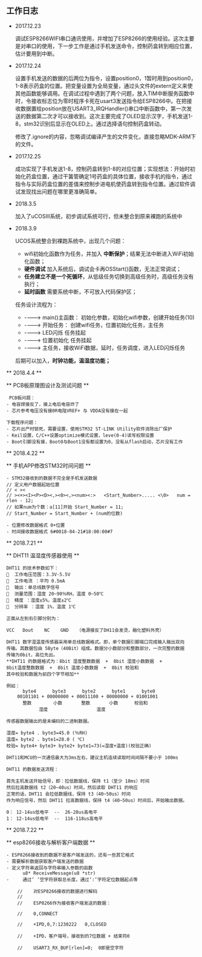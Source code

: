 ## 工作日志

- 2017.12.23

  调试ESP8266WIFI串口通讯使用，并增加了ESP8266的使用经验。这次主要是对串口的使用，下一步工作是通过手机发送命令，控制药盒转到相应位置，估计要用到中断。

- 2017.12.24

  设置手机发送的数据的后两位为指令，设置position0，1暂时用到position0，1-8表示药盒的位置。把变量设置为全局变量，通过头文件的extern定义来使其他函数能够调用。在调试过程中遇到了两个问题，放入TIM中断服务函数中时，令接收标志位为零时程序卡死在usart3发送指令给ESP8266中。在把接收数据置给position放在USART3_IRQHandler()串口中断函数中，第一次发送的数据第二次才可以接收到。这次主要完成了OLED显示汉字，手机发送1-8，stm32识别后显示在OLED上。通过选择语句控制药盒转动。

  修改了.ignore的内容，忽略调试编译产生的文件变化，直接忽略MDK-ARM下的文件。

- 2017.12.25

  成功实现了手机发送1-8，控制药盒转到1-8的对应位置；实现想法：开始时初始化药盒位置，通过干簧管确定1号药盒的具体位置，接收手机的指令，通过指令与实际药盒位置的差值来控制步进电机使药盒转到指令位置。通过软件调试发现找出问题在哪里更准确简单。

- 2018.3.5

  加入了uCOSIII系统，初步调试系统可行，但未整合到原来裸跑的系统中

- 2018.3.9

  UCOS系统整合到裸跑系统中，出现几个问题：
  - wifi初始化函数作为任务，并加入 **中断保护**；结果无法中断进入WiFi初始化函数；
  - **硬件调试** 加入系统后，调试会卡再OSStart()函数，无法正常调试；
  - **任务建立不是一个死循环**，从低级任务切换到高级任务时，高级任务没有执行；
  - **延时函数** 需要系统中断，不可放入代码保护区；

  任务设计流程为：
  - ----> main()主函数： 初始化参数，初始化wifi参数，创建开始任务(10)
  - ----> 开始任务： 创建wifi任务，位置初始化任务，主任务
  - ----> LED闪烁    任务挂起
  - ----> 位置初始化  任务挂起
  - ----> 主任务，接收WiFi数据，延时，任务调度，进入LED闪烁任务

  后期可以加入，**时钟功能，温湿度功能；**

** 2018.4.4 **

** PCB板原理图设计及测试问题 **

     PCB板问题：
    - 电容焊接反了，接上电后电容炸了
    - 芯片参考电压没有接0R电阻VREF+ 与 VDDA没有接在一起

    下载程序问题：
    - 芯片出产时锁死，需要设置，使用STM32 ST-LINK Utility软件消除出厂保护
    - Keil设置，C/C++设置optimize模式设置，leve(0-4)读写权限设置
    - Boot引脚没有接，Boot0与Boot1没有都设置为0，没有从flash启动，芯片没有工作

** 2018.4.22 **

** 手机APP修改STM32时间问题 **

    - STM32接收到的数据不完全是手机发送数据
    // 定义用户数据起始位置
    // < ><
    // ><+><I><P><D><,><0><,><num><:>   <Start_Number>..... <\0>   num = rlen - 12;
    // 如果num为个数：a[11]开始 Start_Number = 11;
    // Start_Number = Start_Number + (num的位数)

    - 位置修改数据格式 0+位置
    - 时间接收数据格式 6#0018-04-21#18:00:00#7

** 2018.7.21 **

** DHT11 温湿度传感器使用 **

    DHT11 的技术参数如下：
      工作电压范围：3.3V-5.5V
      工作电流 ：平均 0.5mA
      输出：单总线数字信号
      测量范围：湿度 20~90％RH，温度 0~50℃
      精度 ：湿度±5%，温度±2℃
      分辨率 ：湿度 1%，温度 1℃

    正面从左到右引脚分别为：

    VCC   Dout    NC    GND   （电源接反了DH11会发烫，融化塑料外壳）

    DHT11 数字湿温度传感器采用单总线数据格式。即，单个数据引脚端口完成输入输出双向
    传输。其数据包由 5Byte（40Bit）组成。数据分小数部分和整数部分，一次完整的数据
    传输为0bit，高位先出。
    **DHT11 的数据格式为：8bit 湿度整数数据  +  8bit 湿度小数数据  +
    8bit温度整数数据  +  8bit 温度小数数据  +  8bit 校验和
    其中校验和数据为前四个字节相加**

    例如：
          byte4      byte3      byte2      byte1      byte0
        00101101 + 00000000 + 00011100 + 00000000 + 01001001
          整数        小数       整数       小数      校验和
                湿度                  温度

    传感器数据输出的是未编码的二进制数据。

    湿度= byte4 . byte3=45.0 (％RH)
    温度= byte2 . byte1=28.0 ( ℃)
    校验= byte4+ byte3+ byte2+ byte1=73(=湿度+温度)(校验正确)

    DHT11和MCU的一次通信最大为3ms左右，建议主机连续读取时间间隔不要小于 100ms

    DHT11 的数据发送流程：

    首先主机发送开始信号，即：拉低数据线，保持 t1（至少 18ms）时间
    然后拉高数据线 t2（20~40us）时间，然后读取 DHT11 的响应
    正常的话，DHT11 会拉低数据线，保持 t3（40~50us）时间
    作为响应信号，然后 DHT11 拉高数据线，保持 t4（40~50us）时间后，开始输出数据。

    0： 12-14us低电平  --  26-28us高电平
    1： 12-14us低电平  --  116-118us高电平



** 2018.7.22 **

** esp8266接收与解析客户端数据 **

    - ESP8266接收到的数据不是客户端发送的，还有一些其它格式
    - 需要解析数据获取客户端发送的数据
    - 定义字符串返回与字符串输入参数的函数
          u8* ReceiveMessage(u8 *str)
    -     通过‘ ’空字符获取总长度，通过‘:’字符定位数据起点等

        //    对ESP8266接收的数据进行解码
        //    
        //    ESP8266作为接收客户端发送的数据：

        //    0,CONNECT

        //    +IPD,0,7:1230222   0,CLOSED     

        //    +IPD，客户端号，接收到的7位数据 + 结束符0   

        //    USART3_RX_BUF[rlen]=0;  0即是空字符
